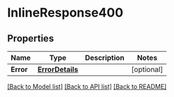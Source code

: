 # InlineResponse400

## Properties

Name | Type | Description | Notes
------------ | ------------- | ------------- | -------------
**Error** | [**ErrorDetails**](ErrorDetails.md) |  | [optional] 

[[Back to Model list]](../README.md#documentation-for-models) [[Back to API list]](../README.md#documentation-for-api-endpoints) [[Back to README]](../README.md)


